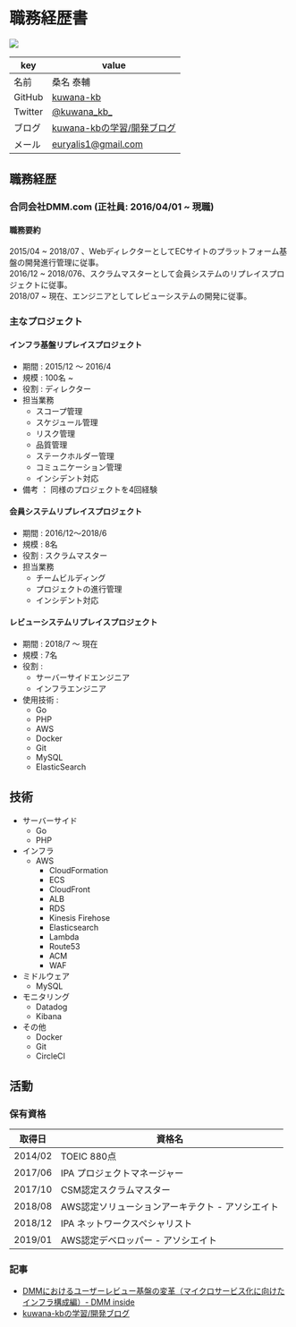 
# 職務経歴書

<img src=“/profile.jpeg” width=“200px” />

|key|value|
|----|----|
|名前|桑名 泰輔|
|GitHub|[kuwana-kb](https://github.com/kuwana-kb)|
|Twitter|[@kuwana_kb_](https://twitter.com/kuwana_kb_)
|ブログ|[kuwana-kbの学習/開発ブログ](https://kuwana-kb.hatenablog.com/)
|メール|euryalis1@gmail.com|

## 職務経歴
### 合同会社DMM.com (正社員: 2016/04/01 ~ 現職)

#### 職務要約
2015/04 ~ 2018/07 、WebディレクターとしてECサイトのプラットフォーム基盤の開発進行管理に従事。<br>
2016/12 ~ 2018/076、スクラムマスターとして会員システムのリプレイスプロジェクトに従事。<br>
2018/07 ~ 現在、エンジニアとしてレビューシステムの開発に従事。

### 主なプロジェクト
#### インフラ基盤リプレイスプロジェクト
- 期間 : 2015/12 ～ 2016/4
- 規模 : 100名 ~
- 役割 : ディレクター
- 担当業務
	- スコープ管理
	- スケジュール管理
	- リスク管理
	- 品質管理
	- ステークホルダー管理
	- コミュニケーション管理
	- インシデント対応
- 備考 ： 同様のプロジェクトを4回経験

#### 会員システムリプレイスプロジェクト
- 期間 : 2016/12～2018/6
- 規模 : 8名
- 役割 : スクラムマスター
- 担当業務
	- チームビルディング
	- プロジェクトの進行管理
	- インシデント対応

#### レビューシステムリプレイスプロジェクト
- 期間 : 2018/7 ～ 現在
- 規模 : 7名
- 役割 :
	- サーバーサイドエンジニア
	- インフラエンジニア
- 使用技術 :
	- Go
	- PHP
	- AWS
	- Docker
	- Git
	- MySQL
	- ElasticSearch

## 技術
- サーバーサイド
	- Go
	- PHP
- インフラ
	- AWS
		- CloudFormation
		- ECS
		- CloudFront
		- ALB
		- RDS
		- Kinesis Firehose
		- Elasticsearch
		- Lambda
		- Route53
		- ACM
		- WAF
- ミドルウェア
	- MySQL
- モニタリング
	- Datadog
	- Kibana
- その他
	- Docker
	- Git
	- CircleCI

## 活動
### 保有資格
|取得日|資格名|
|----|----|
|2014/02|TOEIC 880点|
|2017/06|IPA プロジェクトマネージャー|
|2017/10|CSM認定スクラムマスター|
|2018/08|AWS認定ソリューションアーキテクト - アソシエイト|
|2018/12|IPA ネットワークスペシャリスト|
|2019/01|AWS認定デベロッパー - アソシエイト|

### 記事
* [DMMにおけるユーザーレビュー基盤の変革（マイクロサービス化に向けたインフラ構成編）- DMM inside](https://inside.dmm.com/entry/2019/03/11/review-infrastructure)
* [kuwana-kbの学習/開発ブログ](https://kuwana-kb.hatenablog.com/)
